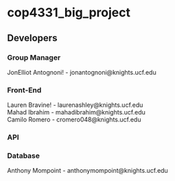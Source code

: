 # cop4331_big_project


## Developers
<h3> Group Manager </h3>
JonElliot Antognoni! - jonantognoni@knights.ucf.edu <br/>

<h3> Front-End </h3>
Lauren Bravine! - laurenashley@knights.ucf.edu <br/>
Mahad Ibrahim - mahadibrahim@knights.ucf.edu <br/>
Camilo Romero - cromero048@knights.ucf.edu <br/>

<h3> API </h3>

<h3> Database </h3>
Anthony Mompoint - anthonymompoint@knights.ucf.edu <br/>
